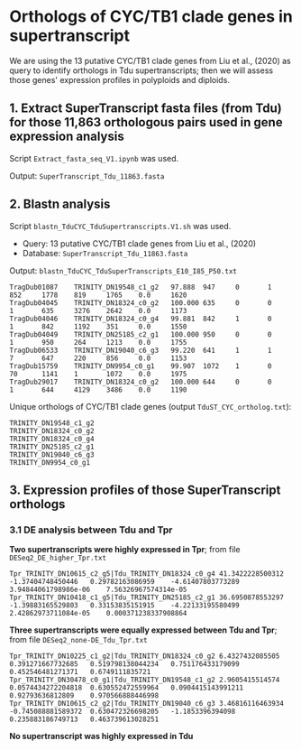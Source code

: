 # Orthologs of CYC/TB1 clade genes in supertranscript
We are using the 13 putative CYC/TB1 clade genes from Liu et al., (2020) as query to identify orthologs in Tdu supertranscripts; then we will assess those genes' expression profiles in polyploids and diploids.

## 1. Extract SuperTranscript fasta files (from Tdu) for those 11,863 orthologous pairs used in gene expression analysis
Script `Extract_fasta_seq_V1.ipynb` was used.

Output: `SuperTranscript_Tdu_11863.fasta`

## 2. Blastn analysis
Script `blastn_TduCYC_TduSupertranscripts.V1.sh` was used.
  - Query: 13 putative CYC/TB1 clade genes from Liu et al., (2020)
  - Database: `SuperTranscript_Tdu_11863.fasta`

Output: `blastn_TduCYC_TduSuperTranscripts_E10_I85_P50.txt`
```
TragDub01087    TRINITY_DN19548_c1_g2   97.888  947     0       1       852     1778    819     1765    0.0     1620
TragDub04045    TRINITY_DN18324_c0_g2   100.000 635     0       0       1       635     3276    2642    0.0     1173
TragDub04046    TRINITY_DN18324_c0_g4   99.881  842     1       0       1       842     1192    351     0.0     1550
TragDub04049    TRINITY_DN25185_c2_g1   100.000 950     0       0       1       950     264     1213    0.0     1755
TragDub06533    TRINITY_DN19040_c6_g3   99.220  641     1       1       7       647     220     856     0.0     1153
TragDub15759    TRINITY_DN9954_c0_g1    99.907  1072    1       0       70      1141    1       1072    0.0     1975
TragDub29017    TRINITY_DN18324_c0_g2   100.000 644     0       0       1       644     4129    3486    0.0     1190
```

Unique orthologs of CYC/TB1 clade genes (output `TduST_CYC_ortholog.txt`):
```
TRINITY_DN19548_c1_g2
TRINITY_DN18324_c0_g2
TRINITY_DN18324_c0_g4
TRINITY_DN25185_c2_g1
TRINITY_DN19040_c6_g3
TRINITY_DN9954_c0_g1
```

## 3. Expression profiles of those SuperTranscript orthologs
### 3.1 DE analysis between Tdu and Tpr
**Two supertranscripts were highly expressed in Tpr**; from file `DESeq2_DE_higher_Tpr.txt`
```
Tpr_TRINITY_DN10615_c2_g5|Tdu_TRINITY_DN18324_c0_g4	41.3422228500312	-1.37404748450446	0.29782163086959	-4.61407803773289	3.94844061798986e-06	7.56326967574314e-05
Tpr_TRINITY_DN10418_c1_g5|Tdu_TRINITY_DN25185_c2_g1	36.6950878553297	-1.39883165529803	0.33153835151915	-4.22133195580499	2.42862973711084e-05	0.000371238337908864
```

**Three supertranscripts were equally expressed between Tdu and Tpr**; from file `DESeq2_none-DE_Tdu_Tpr.txt`
```
Tpr_TRINITY_DN10225_c1_g2|Tdu_TRINITY_DN18324_c0_g2	6.4327432085505	0.391271667732685	0.519798138044234	0.751176433179099	0.452546481271371	0.6749111835721
Tpr_TRINITY_DN30478_c0_g1|Tdu_TRINITY_DN19548_c1_g2	2.9605415514574	0.0574434272204818	0.630552472559964	0.0904415143991211	0.92793636812809	0.970566888446998
Tpr_TRINITY_DN10615_c2_g2|Tdu_TRINITY_DN19040_c6_g3	3.46816116463934	-0.745088881589372	0.630472326698205	-1.1853396394098	0.235883186749713	0.463739613028251
```

**No supertranscript was highly expressed in Tdu**
